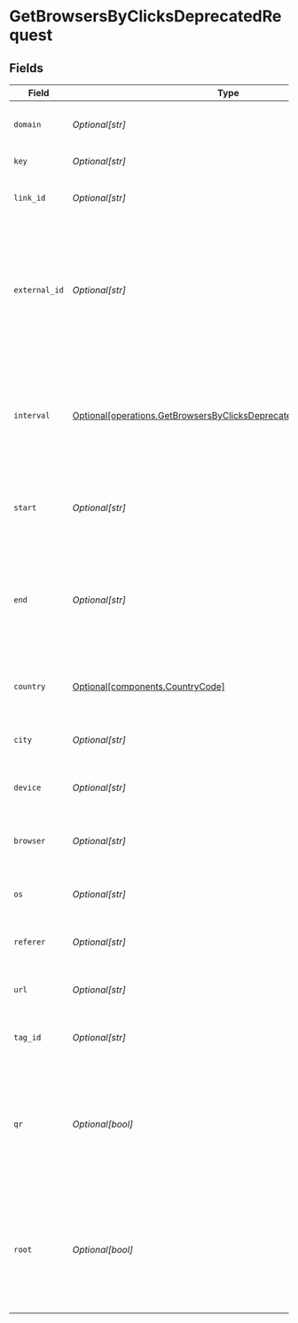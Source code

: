 # GetBrowsersByClicksDeprecatedRequest


## Fields

| Field                                                                                                                                              | Type                                                                                                                                               | Required                                                                                                                                           | Description                                                                                                                                        |
| -------------------------------------------------------------------------------------------------------------------------------------------------- | -------------------------------------------------------------------------------------------------------------------------------------------------- | -------------------------------------------------------------------------------------------------------------------------------------------------- | -------------------------------------------------------------------------------------------------------------------------------------------------- |
| `domain`                                                                                                                                           | *Optional[str]*                                                                                                                                    | :heavy_minus_sign:                                                                                                                                 | The domain to filter analytics for.                                                                                                                |
| `key`                                                                                                                                              | *Optional[str]*                                                                                                                                    | :heavy_minus_sign:                                                                                                                                 | The short link slug.                                                                                                                               |
| `link_id`                                                                                                                                          | *Optional[str]*                                                                                                                                    | :heavy_minus_sign:                                                                                                                                 | The unique ID of the short link on Dub.                                                                                                            |
| `external_id`                                                                                                                                      | *Optional[str]*                                                                                                                                    | :heavy_minus_sign:                                                                                                                                 | This is the ID of the link in the your database. Must be prefixed with 'ext_' when passed as a query parameter.                                    |
| `interval`                                                                                                                                         | [Optional[operations.GetBrowsersByClicksDeprecatedQueryParamInterval]](../../models/operations/getbrowsersbyclicksdeprecatedqueryparaminterval.md) | :heavy_minus_sign:                                                                                                                                 | The interval to retrieve analytics for. Takes precedence over start and end. If undefined, defaults to 24h.                                        |
| `start`                                                                                                                                            | *Optional[str]*                                                                                                                                    | :heavy_minus_sign:                                                                                                                                 | The start date and time when to retrieve analytics from.                                                                                           |
| `end`                                                                                                                                              | *Optional[str]*                                                                                                                                    | :heavy_minus_sign:                                                                                                                                 | The end date and time when to retrieve analytics from. If not provided, defaults to the current date.                                              |
| `country`                                                                                                                                          | [Optional[components.CountryCode]](../../models/components/countrycode.md)                                                                         | :heavy_minus_sign:                                                                                                                                 | The country to retrieve analytics for.                                                                                                             |
| `city`                                                                                                                                             | *Optional[str]*                                                                                                                                    | :heavy_minus_sign:                                                                                                                                 | The city to retrieve analytics for.                                                                                                                |
| `device`                                                                                                                                           | *Optional[str]*                                                                                                                                    | :heavy_minus_sign:                                                                                                                                 | The device to retrieve analytics for.                                                                                                              |
| `browser`                                                                                                                                          | *Optional[str]*                                                                                                                                    | :heavy_minus_sign:                                                                                                                                 | The browser to retrieve analytics for.                                                                                                             |
| `os`                                                                                                                                               | *Optional[str]*                                                                                                                                    | :heavy_minus_sign:                                                                                                                                 | The OS to retrieve analytics for.                                                                                                                  |
| `referer`                                                                                                                                          | *Optional[str]*                                                                                                                                    | :heavy_minus_sign:                                                                                                                                 | The referer to retrieve analytics for.                                                                                                             |
| `url`                                                                                                                                              | *Optional[str]*                                                                                                                                    | :heavy_minus_sign:                                                                                                                                 | The URL to retrieve analytics for.                                                                                                                 |
| `tag_id`                                                                                                                                           | *Optional[str]*                                                                                                                                    | :heavy_minus_sign:                                                                                                                                 | The tag ID to retrieve analytics for.                                                                                                              |
| `qr`                                                                                                                                               | *Optional[bool]*                                                                                                                                   | :heavy_minus_sign:                                                                                                                                 | Filter for QR code scans. If true, filter for QR codes only. If false, filter for links only. If undefined, return both.                           |
| `root`                                                                                                                                             | *Optional[bool]*                                                                                                                                   | :heavy_minus_sign:                                                                                                                                 | Filter for root domains. If true, filter for domains only. If false, filter for links only. If undefined, return both.                             |